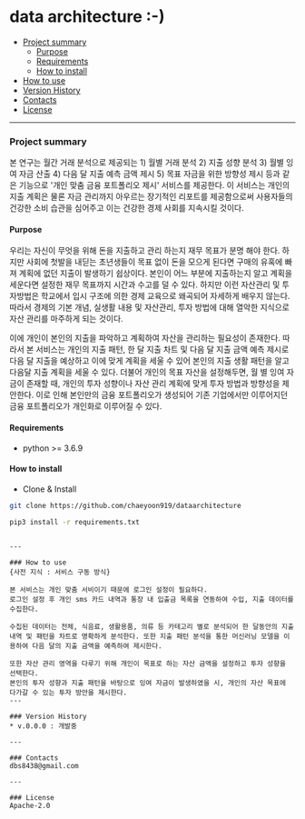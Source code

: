 # data architecture :-)
- [Project summary](#da-design-server)
  - [Purpose](#purpose)
  - [Requirements](#requirements)
  - [How to install](#how-to-install)
- [How to use](#how-to-use)
- [Version History](#version-history)
- [Contacts](#contacts)
- [License](#license)

---

### Project summary
본 연구는 월간 거래 분석으로 제공되는 1) 월별 거래 분석 2) 지출 성향 분석 3) 월별 잉여 자금 산출 4) 다음 달 지출 예측 금액 제시 5) 목표 자금을 위한 방향성 제시 등과 같은 기능으로 '개인 맞춤 금융 포트폴리오 제시' 서비스를 제공한다. 이 서비스는 개인의 지출 계획은 물론 자금 관리까지 아우르는 장기적인 리포트를 제공함으로써 사용자들의 건강한 소비 습관을 심어주고 이는 건강한 경제 사회를 지속시킬 것이다.

#### Purpose
우리는 자신이 무엇을 위해 돈을 지출하고 관리 하는지 재무 목표가 분명 해야 한다. 하지만 사회에 첫발을 내딛는 초년생들이 목표 없이 돈을 모으게 된다면 구매의 유혹에 빠져 계획에 없던 지출이 발생하기 쉽상이다. 본인이 어느 부분에 지출하는지 알고 계획을 세운다면 설정한 재무 목표까지 시간과 수고를 덜 수 있다. 하지만 이런 자산관리 및 투자방법은 학교에서 입시 구조에 의한 경제 교육으로 왜곡되어 자세하게 배우지 않는다. 따라서 경제의 기본 개념, 실생활 내용 및 자산관리, 투자 방법에 대해 열악한 지식으로 자산 관리를 마주하게 되는 것이다.

이에 개인이 본인의 지출을 파악하고 계획하여 자산을 관리하는 필요성이 존재한다. 따라서 본 서비스는 개인의 지출 패턴, 한 달 지출 차트 및 다음 달 지출 금액 예측 제시로 다음 달 지출을 예상하고 이에 맞게 계획을 세울 수 있어 본인의 지출 생활 패턴을 알고 다음달 지출 계획을 세울 수 있다. 더불어 개인의 목표 자산을 설정해두면, 월 별 잉여 자금이 존재할 때, 개인의 투자 성향이나 자산 관리 계획에 맞게 투자 방법과 방향성을 제안한다. 이로 인해 본인만의 금융 포트폴리오가 생성되어 기존 기업에서만 이루어지던 금융 포트폴리오가 개인화로 이루어질 수 있다.

#### Requirements
* python >= 3.6.9

#### How to install
* Clone & Install

```sh
git clone https://github.com/chaeyoon919/dataarchitecture

pip3 install -r requirements.txt
```

```

---

### How to use
{사전 지식 : 서비스 구동 방식}

본 서비스는 개인 맞춤 서비이기 때문에 로그인 설정이 필요하다.
로그인 설정 후 개인 sms 카드 내역과 통장 내 입출금 목록을 연동하여 수입, 지출 데이터를 수집한다.

수집된 데이터는 전체, 식음료, 생활용품, 의류 등 카테고리 별로 분석되어 한 달동안의 지출 내역 및 패턴을 차트로 명확하게 분석한다. 또한 지출 패턴 분석을 통한 머신러닝 모델을 이용하여 다음 달의 지출 금액을 예측하여 제시한다. 

또한 자산 관리 영역을 다루기 위해 개인이 목표로 하는 자산 금액을 설정하고 투자 성향을 선택한다.
본인의 투자 성향과 지출 패턴을 바탕으로 잉여 자금이 발생하였을 시, 개인의 자산 목표에 다가갈 수 있는 투자 방안을 제시한다.
---

### Version History
* v.0.0.0 : 개발중

---

### Contacts
dbs8438@gmail.com

---

### License
Apache-2.0
